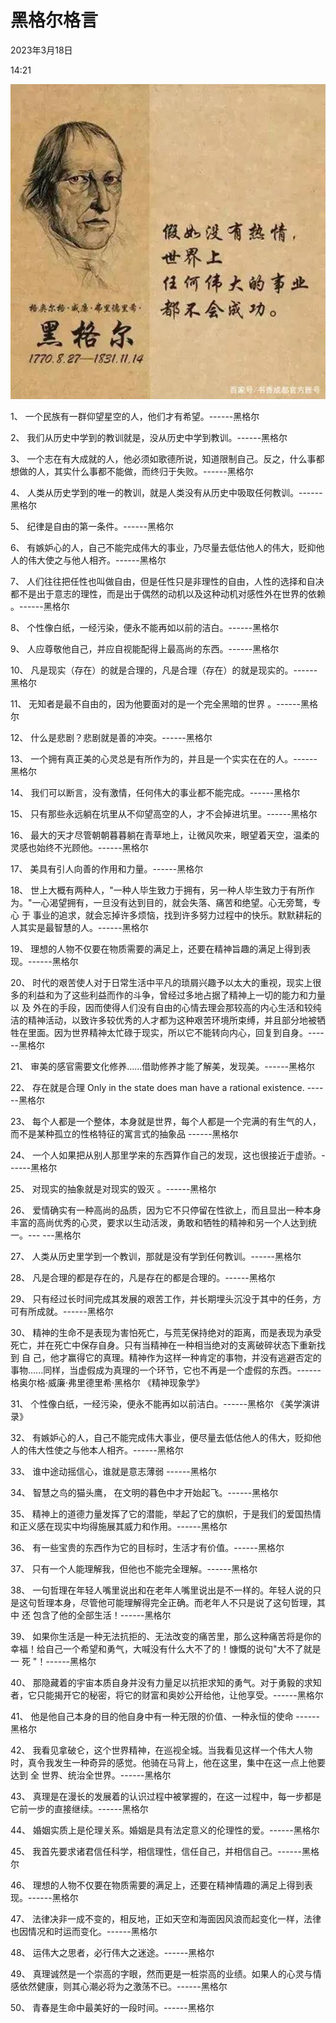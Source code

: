 # 黑格尔格言


2023年3月18日

14:21

 

 

![](../../assets/048_黑格尔格言_000.png) 

 

1、 一个民族有一群仰望星空的人，他们才有希望。------黑格尔

2、 我们从历史中学到的教训就是，没从历史中学到教训。------黑格尔

3、 一个志在有大成就的人，他必须如歌德所说，知道限制自己。反之，什么事都想做的人，其实什么事都不能做，而终归于失败。------黑格尔

4、 人类从历史学到的唯一的教训，就是人类没有从历史中吸取任何教训。------黑格尔

5、 纪律是自由的第一条件。------黑格尔

6、 有嫉妒心的人，自己不能完成伟大的事业，乃尽量去低估他人的伟大，贬抑他人的伟大使之与他人相齐。------黑格尔

7、 人们往往把任性也叫做自由，但是任性只是非理性的自由，人性的选择和自决都不是出于意志的理性，而是出于偶然的动机以及这种动机对感性外在世界的依赖 。------黑格尔

8、 个性像白纸，一经污染，便永不能再如以前的洁白。------黑格尔

9、 人应尊敬他自己，并应自视能配得上最高尚的东西。------黑格尔

10、 凡是现实（存在）的就是合理的，凡是合理（存在）的就是现实的。------黑格尔

11、 无知者是最不自由的，因为他要面对的是一个完全黑暗的世界 。------黑格尔

12、 什么是悲剧？悲剧就是善的冲突。------黑格尔

13、 一个拥有真正美的心灵总是有所作为的，并且是一个实实在在的人。------黑格尔

14、 我们可以断言，没有激情，任何伟大的事业都不能完成。------黑格尔

15、 只有那些永远躺在坑里从不仰望高空的人，才不会掉进坑里。------黑格尔

16、 最大的天才尽管朝朝暮暮躺在青草地上，让微风吹来，眼望着天空，温柔的灵感也始终不光顾他。------黑格尔

17、 美具有引人向善的作用和力量。------黑格尔

18、 世上大概有两种人，"一种人毕生致力于拥有，另一种人毕生致力于有所作为。"一心渴望拥有，一旦没有达到目的，就会失落、痛苦和绝望。心无旁鹜，专心 于 事业的追求，就会忘掉许多烦恼，找到许多努力过程中的快乐。默默耕耘的人其实是最智慧的人。------黑格尔

19、 理想的人物不仅要在物质需要的满足上，还要在精神旨趣的满足上得到表现。------黑格尔

20、 时代的艰苦使人对于日常生活中平凡的琐屑兴趣予以太大的重视，现实上很多的利益和为了这些利益而作的斗争，曾经过多地占据了精神上一切的能力和力量以 及 外在的手段，因而使得人们没有自由的心情去理会那较高的内心生活和较纯洁的精神活动，以致许多较优秀的人才都为这种艰苦环境所束缚，并且部分地被牺牲在里面。因为世界精神太忙碌于现实，所以它不能转向内心，回复到自身。------黑格尔

21、 审美的感官需要文化修养......借助修养才能了解美，发现美。------黑格尔

22、 存在就是合理 Only in the state does man have a rational existence. ------黑格尔

23、 每个人都是一个整体，本身就是世界，每个人都是一个完满的有生气的人，而不是某种孤立的性格特征的寓言式的抽象品 ------黑格尔

24、 一个人如果把从别人那里学来的东西算作自己的发现，这也很接近于虚骄。------黑格尔

25、 对现实的抽象就是对现实的毁灭 。------黑格尔

 

26、 爱情确实有一种高尚的品质，因为它不只停留在性欲上，而且显出一种本身丰富的高尚优秀的心灵，要求以生动活泼，勇敢和牺牲的精神和另一个人达到统一。--- ---黑格尔

27、 人类从历史里学到一个教训，那就是没有学到任何教训。------黑格尔

28、 凡是合理的都是存在的，凡是存在的都是合理的。------黑格尔

29、 只有经过长时间完成其发展的艰苦工作，并长期埋头沉没于其中的任务，方可有所成就。------黑格尔

30、 精神的生命不是表现为害怕死亡，与荒芜保持绝对的距离，而是表现为承受死亡，并在死亡中保存自身。只有当精神在一种相当绝对的支离破碎状态下重新找到 自 己，他才赢得它的真理。精神作为这样一种肯定的事物，并没有逃避否定的事物......同样，当虚假成为真理的一个环节，它也不再是一个虚假的东西。------格奥尔格·威廉·弗里德里希·黑格尔 《精神现象学》

31、 个性像白纸，一经污染，便永不能再如以前洁白。------黑格尔 《美学演讲录》

32、 有嫉妒心的人，自己不能完成伟大事业，便尽量去低估他人的伟大，贬抑他人的伟大性使之与他本人相齐。------黑格尔

33、 谁中途动摇信心，谁就是意志薄弱 ------黑格尔

34、 智慧之鸟的猫头鹰， 在文明的暮色中才开始起飞。------黑格尔

35、 精神上的道德力量发挥了它的潜能，举起了它的旗帜，于是我们的爱国热情和正义感在现实中均得施展其威力和作用。------黑格尔

36、 有一些宝贵的东西作为它的目标时，生活才有价值。------黑格尔

37、 只有一个人能理解我，但他也不能完全理解。------黑格尔

38、 一句哲理在年轻人嘴里说出和在老年人嘴里说出是不一样的。年轻人说的只是这句哲理本身，尽管他可能理解得完全正确。而老年人不只是说了这句哲理，其中 还 包含了他的全部生活！------黑格尔

39、 如果你生活是一种无法抗拒的、无法改变的痛苦里，那么这种痛苦将是你的幸福！给自己一个希望和勇气，大喊没有什么大不了的！慷慨的说句"大不了就是一 死 "！------黑格尔

40、 那隐藏着的宇宙本质自身并没有力量足以抗拒求知的勇气。对于勇毅的求知者，它只能揭开它的秘密，将它的财富和奥妙公开给他，让他享受。------黑格尔

41、 他是他自己本身的目的他自身中有一种无限的价值、一种永恒的使命 ------黑格尔

42、 我看见拿破仑，这个世界精神，在巡视全城。当我看见这样一个伟大人物时，真令我发生一种奇异的感觉。他骑在马背上，他在这里，集中在这一点上他要达到 全 世界、统治全世界。------黑格尔

43、 真理是在漫长的发展着的认识过程中被掌握的，在这一过程中，每一步都是它前一步的直接继续。------黑格尔

44、 婚姻实质上是伦理关系。婚姻是具有法定意义的伦理性的爱。------黑格尔

45、 我首先要求诸君信任科学，相信理性，信任自己，并相信自己。------黑格尔

46、 理想的人物不仅要在物质需要的满足上，还要在精神情趣的满足上得到表现。------黑格尔

47、 法律决非一成不变的，相反地，正如天空和海面因风浪而起变化一样，法律也因情况和时运而变化。------黑格尔

48、 运伟大之思者，必行伟大之迷途。------黑格尔

49、 真理诚然是一个崇高的字眼，然而更是一桩崇高的业绩。如果人的心灵与情感依然健康，则其心潮必将为之激荡不已。------黑格尔

50、 青春是生命中最美好的一段时间。------黑格尔
